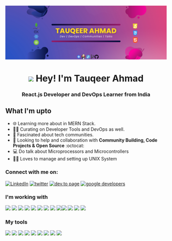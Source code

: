 ![Header](https://github.com/TauqeerAhmad5201/TauqeerAhmad5201/blob/main/Header.jpg)

<h1 align="center"><img src="https://c.tenor.com/xS_t2ANBv9UAAAAi/elsalla.gif" width=48> Hey! I'm Tauqeer Ahmad</h1>

<h3 align="center">React.js Developer and DevOps Learner from India</h3>

## What I'm upto

- 🌐 Learning more about in MERN Stack. 
- 👨‍💻 Curating on Developer Tools and DevOps as well. 
- 👥 Fascinated about tech communities. 
- 🤝 Looking to help and collaboration with **Community Building, Code Projects & Open Source** :octocat:
- 💻 Do talk about Microprocessors and Microcontrollers 
- 👨‍💻 Loves to manage and setting up UNIX System 

### Connect with me on: 

 <p align="left">
  <a href="https://www.linkedin.com/in/tauqeerahmad5201/" target="_blank"><img src="https://www.vectorlogo.zone/logos/linkedin/linkedin-icon.svg" align="center" alt="LinkedIn" height=40 /></a>
  <a href="https://twitter.com/_TauqeerAhmad" target="_blank"><img align="center" src="https://www.vectorlogo.zone/logos/twitter/twitter-official.svg" alt="twitter" height=38 /></a>
  <a href="https://dev.to/_tauqeerahmad" target="_blank"><img src="https://www.vectorlogo.zone/logos/devto/devto-icon.svg" align="center" alt="dev.to page" height=40 /></a>
  <a href="https://developers.google.com/profile/u/tauqeerahmad5201" target="_blank"><img src="https://www.gstatic.com/devrel-devsite/prod/v96fe7c72c7b00a90a6621d124258058ede00fa09bdb0b7e43bfa676d03923593/developers/images/touchicon-180.png" align="center" alt="google developers" height=40 /></a>
</p>

### I'm working with 

<img src="https://cdn.jsdelivr.net/gh/devicons/devicon/icons/html5/html5-original.svg" height="40px"/> <img src="https://cdn.jsdelivr.net/gh/devicons/devicon/icons/css3/css3-original.svg" height="40px"/> <img src="https://cdn.jsdelivr.net/gh/devicons/devicon/icons/javascript/javascript-original.svg" height="40px"/> <img src="https://cdn.jsdelivr.net/gh/devicons/devicon/icons/nodejs/nodejs-original.svg" height="40px"/> <img src="https://cdn.jsdelivr.net/gh/devicons/devicon/icons/express/express-original.svg" height="40px"/> <img src="https://cdn.jsdelivr.net/gh/devicons/devicon/icons/mongodb/mongodb-original.svg" height="40px"/> <img src="https://cdn.jsdelivr.net/gh/devicons/devicon/icons/react/react-original.svg" height="40px"/> <img src="https://cdn.jsdelivr.net/gh/devicons/devicon/icons/cplusplus/cplusplus-original.svg" height="40px"/> <img src="https://cdn.jsdelivr.net/gh/devicons/devicon/icons/c/c-original.svg" height="40px"/><img src="https://cdn.jsdelivr.net/gh/devicons/devicon/icons/git/git-original.svg" height="40px"/> <img src="https://cdn.jsdelivr.net/gh/devicons/devicon/icons/subversion/subversion-original.svg" height="40px"/> <img src="https://cdn.jsdelivr.net/gh/devicons/devicon/icons/arduino/arduino-original.svg" height="40px"/> <img src="https://cdn.jsdelivr.net/gh/devicons/devicon/icons/azure/azure-original.svg" height="40px"/>

### My tools 

<img src="https://cdn.jsdelivr.net/gh/devicons/devicon/icons/vscode/vscode-original.svg" height="40px"/> <img src="https://cdn.jsdelivr.net/gh/devicons/devicon/icons/vim/vim-original.svg" height="40px"/> <img src="https://cdn.jsdelivr.net/gh/devicons/devicon/icons/bash/bash-original.svg" height="40px"/> <img src="https://cdn.jsdelivr.net/gh/devicons/devicon/icons/fedora/fedora-plain.svg" height="40px"/> <img src="https://cdn.jsdelivr.net/gh/devicons/devicon/icons/unix/unix-original.svg" height="40px"/> <img src="https://cdn.jsdelivr.net/gh/devicons/devicon/icons/github/github-original.svg" height="40px"/> <img src="https://cdn.jsdelivr.net/gh/devicons/devicon/icons/firefox/firefox-original.svg" height="40px"/> <img src="https://cdn.jsdelivr.net/gh/devicons/devicon/icons/yarn/yarn-original.svg" height="40px"/> <img src="https://cdn.jsdelivr.net/gh/devicons/devicon/icons/npm/npm-original-wordmark.svg" height="40px"/>

























